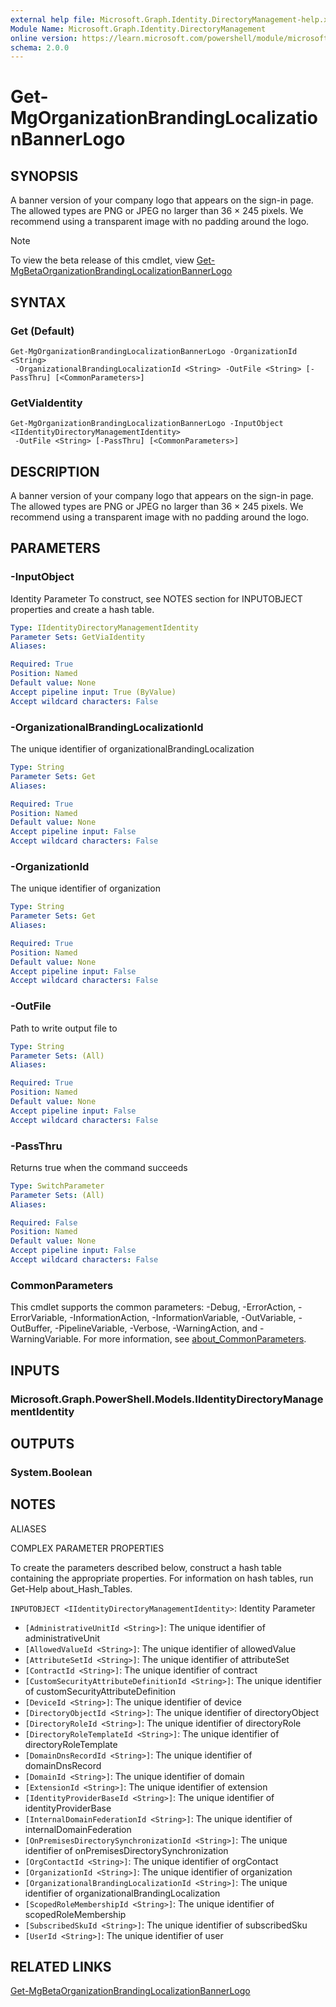 ```yaml
---
external help file: Microsoft.Graph.Identity.DirectoryManagement-help.xml
Module Name: Microsoft.Graph.Identity.DirectoryManagement
online version: https://learn.microsoft.com/powershell/module/microsoft.graph.identity.directorymanagement/get-mgorganizationbrandinglocalizationbannerlogo
schema: 2.0.0
---
```


# Get-MgOrganizationBrandingLocalizationBannerLogo

## SYNOPSIS
A banner version of your company logo that appears on the sign-in page.
The allowed types are PNG or JPEG no larger than 36 × 245 pixels.
We recommend using a transparent image with no padding around the logo.

> [!NOTE]
> To view the beta release of this cmdlet, view [Get-MgBetaOrganizationBrandingLocalizationBannerLogo](/powershell/module/Microsoft.Graph.Beta.Applications/Get-MgBetaOrganizationBrandingLocalizationBannerLogo?view=graph-powershell-beta)

## SYNTAX

### Get (Default)
```
Get-MgOrganizationBrandingLocalizationBannerLogo -OrganizationId <String>
 -OrganizationalBrandingLocalizationId <String> -OutFile <String> [-PassThru] [<CommonParameters>]
```

### GetViaIdentity
```
Get-MgOrganizationBrandingLocalizationBannerLogo -InputObject <IIdentityDirectoryManagementIdentity>
 -OutFile <String> [-PassThru] [<CommonParameters>]
```

## DESCRIPTION
A banner version of your company logo that appears on the sign-in page.
The allowed types are PNG or JPEG no larger than 36 × 245 pixels.
We recommend using a transparent image with no padding around the logo.


## PARAMETERS

### -InputObject
Identity Parameter
To construct, see NOTES section for INPUTOBJECT properties and create a hash table.

```yaml
Type: IIdentityDirectoryManagementIdentity
Parameter Sets: GetViaIdentity
Aliases:

Required: True
Position: Named
Default value: None
Accept pipeline input: True (ByValue)
Accept wildcard characters: False
```

### -OrganizationalBrandingLocalizationId
The unique identifier of organizationalBrandingLocalization

```yaml
Type: String
Parameter Sets: Get
Aliases:

Required: True
Position: Named
Default value: None
Accept pipeline input: False
Accept wildcard characters: False
```

### -OrganizationId
The unique identifier of organization

```yaml
Type: String
Parameter Sets: Get
Aliases:

Required: True
Position: Named
Default value: None
Accept pipeline input: False
Accept wildcard characters: False
```

### -OutFile
Path to write output file to

```yaml
Type: String
Parameter Sets: (All)
Aliases:

Required: True
Position: Named
Default value: None
Accept pipeline input: False
Accept wildcard characters: False
```

### -PassThru
Returns true when the command succeeds

```yaml
Type: SwitchParameter
Parameter Sets: (All)
Aliases:

Required: False
Position: Named
Default value: None
Accept pipeline input: False
Accept wildcard characters: False
```

### CommonParameters
This cmdlet supports the common parameters: -Debug, -ErrorAction, -ErrorVariable, -InformationAction, -InformationVariable, -OutVariable, -OutBuffer, -PipelineVariable, -Verbose, -WarningAction, and -WarningVariable. For more information, see [about_CommonParameters](http://go.microsoft.com/fwlink/?LinkID=113216).

## INPUTS

### Microsoft.Graph.PowerShell.Models.IIdentityDirectoryManagementIdentity
## OUTPUTS

### System.Boolean
## NOTES

ALIASES

COMPLEX PARAMETER PROPERTIES

To create the parameters described below, construct a hash table containing the appropriate properties. For information on hash tables, run Get-Help about_Hash_Tables.


`INPUTOBJECT <IIdentityDirectoryManagementIdentity>`: Identity Parameter
  - `[AdministrativeUnitId <String>]`: The unique identifier of administrativeUnit
  - `[AllowedValueId <String>]`: The unique identifier of allowedValue
  - `[AttributeSetId <String>]`: The unique identifier of attributeSet
  - `[ContractId <String>]`: The unique identifier of contract
  - `[CustomSecurityAttributeDefinitionId <String>]`: The unique identifier of customSecurityAttributeDefinition
  - `[DeviceId <String>]`: The unique identifier of device
  - `[DirectoryObjectId <String>]`: The unique identifier of directoryObject
  - `[DirectoryRoleId <String>]`: The unique identifier of directoryRole
  - `[DirectoryRoleTemplateId <String>]`: The unique identifier of directoryRoleTemplate
  - `[DomainDnsRecordId <String>]`: The unique identifier of domainDnsRecord
  - `[DomainId <String>]`: The unique identifier of domain
  - `[ExtensionId <String>]`: The unique identifier of extension
  - `[IdentityProviderBaseId <String>]`: The unique identifier of identityProviderBase
  - `[InternalDomainFederationId <String>]`: The unique identifier of internalDomainFederation
  - `[OnPremisesDirectorySynchronizationId <String>]`: The unique identifier of onPremisesDirectorySynchronization
  - `[OrgContactId <String>]`: The unique identifier of orgContact
  - `[OrganizationId <String>]`: The unique identifier of organization
  - `[OrganizationalBrandingLocalizationId <String>]`: The unique identifier of organizationalBrandingLocalization
  - `[ScopedRoleMembershipId <String>]`: The unique identifier of scopedRoleMembership
  - `[SubscribedSkuId <String>]`: The unique identifier of subscribedSku
  - `[UserId <String>]`: The unique identifier of user

## RELATED LINKS
[Get-MgBetaOrganizationBrandingLocalizationBannerLogo](/powershell/module/Microsoft.Graph.Beta.Applications/Get-MgBetaOrganizationBrandingLocalizationBannerLogo?view=graph-powershell-beta)

